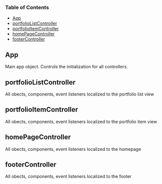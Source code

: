 <!-- Generated by documentation.js. Update this documentation by updating the source code. -->

### Table of Contents

-   [App](#app)
-   [portfolioListController](#portfoliolistcontroller)
-   [portfolioItemController](#portfolioitemcontroller)
-   [homePageController](#homepagecontroller)
-   [footerController](#footercontroller)

## App

Main app object. Controls the initialization for all
controllers.

## portfolioListController

All obects, components, event listeners localized to the portfolio list view

## portfolioItemController

All obects, components, event listeners localized to the portfolio item view

## homePageController

All obects, components, event listeners localized to the homepage

## footerController

All obects, components, event listeners localized to the footer
